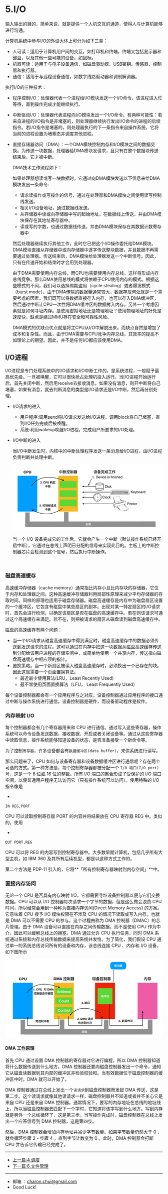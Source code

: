 # 5.I/O

输入输出的目的，简单来说，就是提供一个人机交互的通道，使得人与计算机能够进行沟通。



计算机系统中参与I/O的外设大体上可分为如下三类： 

- 人可读：适用于计算机用户间的交互，如打印机和终端。终端又包括显示器和键盘，以及其他一些可能的设备，如鼠标。
- 机器可读：适用于与电子设备通信，如磁盘驱动器、USB密钥、传感器、控制器和执行器。
- 通信：适用于与远程设备通信，如数字线路驱动器和调制解调器。

执行I/O的三种技术： 

- 程序控制I/O：处理器代表一个进程给I/O模块发送一个I/O命令，该进程进入忙等待，直到操作完成才能继续执行。

- 中断驱动I/O：处理器代表进程向I/O模块发出一个I/O命令。有两种可能性：若来自进程的I/O指令是非堵塞的，则处理器继续执行发出I/O命令的进程的后续指令。若I/O指令是堵塞的，则处理器执行的下一条指令来自操作系统，它将当前的进程设置为堵塞态并调度其他进程。

- 直接存储器访问（DMA）：一个DMA模块控制内存和I/O模块之间的数据交换。为传送一块数据，处理器给DMA模块发请求，且只有在整个数据块传送结束后，它才被中断。

    DMA技术工作流程如下： 

    如果处理器想读或写一块数据时，它通过向DMA模块发送以下信息来给DMA模块发出一条命令: 

    - 请求读操作或写操作的信号，通过在处理器和DMA模块之间使用读写控制线发送。
    - 相关I/O设备地址，通过数据线发送。
    - 从存储器中读或向存储器中写的起始地址，在数据线上传送，并由DMA模块保存在其地址寄存器中。
    - 读或写的字数，也通过数据线传送，并由DMA模块保存在其数据计数寄存器中

    然后处理器继续执行其他工作，此时它已把这个I/O操作委托给DMA模块。DMA模块直接从存储器中或向存储器中逐字传送整块数据，并且数据不再需要通过处理器。传送结束后，DMA模块给处理器发送一个中断信号。因此，只有在传送开始和结束时才会用到处理器。
    
    由于DMA需要使用内存总线，而CPU也需要使用内存总线，这样将形成内存总线竞争。那么DMA使用总线的模式将依赖于CPU使用内存的模式。根据这些模式的不同，我们可以选择周期盗用（cycle stealing）或者爆发模式（burst mode）。由于DMA传输的数据量通常较大，数据存放何处就是一个需要考虑的因素。我们既可以将数据直接存入内存，也可以存入DMA缓冲区，然后通过中断让CPU一次性将DMA缓冲区的数据拷入内存。另外一个考虑因素就是如何寻址内存。是使用虚拟地址还是物理地址？使用物理地址的好处是速度快，缺点是绕过MMU存在安全和可靠性风险。
    
    DMA模式的优缺点优点就是将主CPU从I/O中解脱出来。而缺点自然是增加了成本和复杂性。而且，由于DMA需要与CPU竞争内存总线，其效率的提高不如理论上的期望。因此，并不是任何I/O都应该使用DMA。

## I/O进程

I/O进程是专门处理系统中的I/O请求和I/O中断工作的。是系统进程，一般赋予最高优先级。一旦被唤醒，它可以很快抢占处理机投入运行。当I/O进程开始运行后，首先关闭中断，然后用receive去接收消息。如果没有消息，则开中断将自己堵塞，如果有消息，就去判断消息的类型是I/O请求还是I/O中断，然后再分别处理。

- I/O请求的进入

    - 用户程序:调用send将I/O请求发送给I/O进程。调用block将自己堵塞，直到I/O任务完成后被唤醒。
    - 系统:利用wakeup唤醒I/O进程，完成用户所要求的I/O处理。

- I/O中断的进入

    当I/O中断发生时，内核中的中断处理程序发送一条消息给I/O进程，由I/O进程负责判断并处理中断。
    
    ![image](https://raw.githubusercontent.com/CharonChui/Pictures/master/io_intercept_os.png?raw=true)  
    
    当一个 I/O 设备完成它的工作后，它就会产生一个中断（默认操作系统已经开启中断），它通过在总线上声明已分配的信号来实现此目的。主板上的中断控制器芯片会检测到这个信号，然后执行中断操作。

​    

### 磁盘高速缓存



高速缓冲存储器（cache memory）通常指比内存小且比内存块的存储器，它位于内存和处理器之间。这种高速缓冲存储器利用局部性原理来减少平均存储器的存取时间。同样的原理也适用于磁盘存储器。磁盘高速缓存是内存中为磁盘扇区设置的一个缓冲区，它包含有磁盘中某些扇区的副本。出现对某一特定扇区的I/O请求时，首先会进行检测，以确定该扇区是否在磁盘的高速缓存中。若在则该请求可通过这个高速缓存来满足。若不在，则把被请求的扇区从磁盘读到磁盘高速缓存中。



磁盘的高速缓存有两个问题： 

- 当一个I/O请求从磁盘高速缓存中得到满足时，磁盘高速缓存中的数据必须传送到发送请求的进程。这可以通过在内存中把这一块数据从磁盘高速缓存传送到分配给该用户进程的存储空间中，或简单地使用一个共享内存，传送指向磁盘高速缓存中相应项的指针。
- 置换策略。当一个新扇区被读入磁盘高速缓存时，必须换出一个已存在的块。因此这就需要一个页面置换算法。
    - 最近最少使用算法(LRU，Least Recently Used)
    - 最不常使用页面置换算法（LFU， Least Frequently Used）









每个设备控制器都会有一个应用程序与之对应，设备控制器通过应用程序的接口通过中断与操作系统进行通信。设备控制器是硬件，而设备驱动程序是软件。

### 内存映射 I/O

每个控制器都会有几个寄存器用来和 CPU 进行通信。通过写入这些寄存器，操作系统可以命令设备发送数据，接收数据、开启或者关闭设备等。通过从这些寄存器中读取信息，操作系统能够知道设备的状态，是否准备接受一个新命令等。

为了控制`寄存器`，许多设备都会有`数据缓冲区(data buffer)`，来供系统进行读写。

那么问题来了，CPU 如何与设备寄存器和设备数据缓冲区进行通信呢？存在两个可选的方式。第一种方法是，每个控制寄存器都被分配一个 `I/O 端口(I/O port)`号，这是一个 8 位或 16 位的整数。所有 I/O 端口的集合形成了受保护的 I/O 端口空间，以便普通用户程序无法访问它（只有操作系统可以访问）。使用特殊的 I/O 指令像是

- 

```
IN REG,PORT
```

CPU 可以读取控制寄存器 PORT 的内容并将结果放在 CPU 寄存器 REG 中。类似的，使用

- 

```
OUT PORT,REG
```

CPU 可以将 REG 的内容写到控制寄存器中。大多数早期计算机，包括几乎所有大型主机，如 IBM 360 及其所有后续机型，都是以这种方式工作的。

第二个方法是 PDP-11 引入的，它将**「所有控制寄存器映射到内存空间」**中。

### 直接内存访问

无论一个 CPU 是否具有内存映射 I/O，它都需要寻址设备控制器以便与它们交换数据。CPU 可以从 I/O 控制器每次请求一个字节的数据，但是这么做会浪费 CPU 时间，所以经常会用到一种称为直接内存访问(Direct Memory Access) 的方案。它意味着 CPU 授予 I/O 模块权限在不涉及 CPU 的情况下读取或写入内存。也就是 DMA 可以不需要 CPU 的参与。这个过程由称为 DMA 控制器（DMAC）的芯片管理。由于 DMA 设备可以直接在内存之间传输数据，而不是使用 CPU 作为中介，因此可以缓解总线上的拥塞。DMA 通过允许 CPU 执行任务，同时 DMA 系统通过系统和内存总线传输数据来提高系统并发性。为了简化，我们假设 CPU 通过单一的系统总线访问所有的设备和内存，该总线连接 CPU 、内存和 I/O 设备，如下图所示

![image](https://raw.githubusercontent.com/CharonChui/Pictures/master/bus_os.png?raw=true)  

#### DMA 工作原理

首先 CPU 通过设置 DMA 控制器的寄存器对它进行编程，所以 DMA 控制器知道将什么数据传送到什么地方。DMA 控制器还要向磁盘控制器发出一个命令，通知它从磁盘读数据到其内部的缓冲区并检验校验和。当有效数据位于磁盘控制器的缓冲区中时，DMA 就可以开始了。

DMA 控制器通过在总线上发出一个`读请求`到磁盘控制器而发起 DMA 传送，这是第二步。这个读请求就像其他读请求一样，磁盘控制器并不知道或者并不关心它是来自 CPU 还是来自 DMA 控制器。通常情况下，要写的内存地址在总线的地址线上，所以当磁盘控制器去匹配下一个字时，它知道将该字写到什么地方。写到内存就是另外一个总线循环了，这是第三步。当写操作完成时，磁盘控制器在总线上发出一个应答信号到 DMA 控制器，这是第四步。

然后，DMA 控制器会增加内存地址并减少字节数量。如果字节数量仍然大于 0 ，就会循环步骤 2 - 步骤 4 ，直到字节计数变为 0 。此时，DMA 控制器会打断 CPU 并告诉它传输已经完成了。





---



- [上一篇:4.调度](https://github.com/CharonChui/AndroidNote/blob/master/OperatingSystem/4.%E8%B0%83%E5%BA%A6.md)
- [下一篇:6.文件管理](https://github.com/CharonChui/AndroidNote/blob/master/OperatingSystem/6.%E6%96%87%E4%BB%B6%E7%AE%A1%E7%90%86.md)




---

- 邮箱 ：charon.chui@gmail.com  
- Good Luck! 
